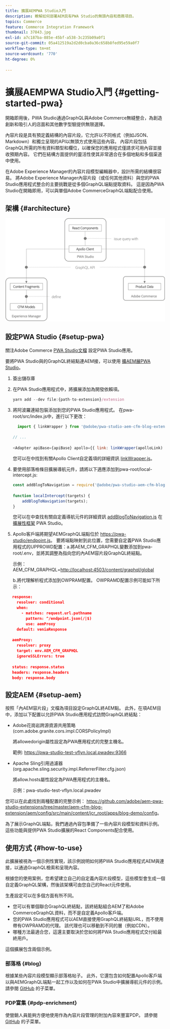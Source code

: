 ```yaml
---
title: 擴展AEMPWA Studio入門
description: 瞭解如何部署AEM具有PWA Studio的無頭內容和商務項目。
topics: Commerce
feature: Commerce Integration Framework
thumbnail: 37843.jpg
exl-id: a7c187ba-885e-45bf-a538-3c235b09a0f1
source-git-commit: 05a412519a2d2d0cba0a36c658b8fed95e59a0f7
workflow-type: tm+mt
source-wordcount: '770'
ht-degree: 0%

---
```


# 擴展AEMPWA Studio入門 {#getting-started-pwa}

開箱即用後，PWA Studio通過GraphQL與Adobe Commerce無縫整合，為創造創新和吸引人的店面和其他數字型驗提供無限選擇。

內容片段是具有預定義結構的內容片段，它允許以不同格式（例如JSON、Markdown）和獨立呈現的API以無頭方式使用這些內容。 內容片段包括GraphQL所需的所有資料類型和欄位，以確保您的應用程式僅請求可用內容並接收預期內容。 它們在結構方面提供的靈活性使其非常適合在多個地點和多個渠道中使用。

在Adobe Experience Manager的內容片段模型編輯器中，設計所需的結構很容易。 將Adobe Experience Manager內容片段（或任何其他資料）與您的PWA Studio應用程式整合的主要挑戰是從多個GraphQL端點提取資料。 這是因為PWA Studio在開箱即用，可以與單個Adobe CommerceGraphQL端點配合使用。

## 架構 {#architecture}

![PWA無頭架構](/help/commerce-cloud/assets/PWA-Studio_Architecture.png)

## 設定PWA Studio {#setup-pwa}

關注Adobe Commerce [PWA Studio文檔](https://developer.adobe.com/commerce/pwa-studio/tutorials/) 設定PWA Studio應用。

要將PWA Studio與的GraphQL終結點連AEM接，可以使用 [擴AEM展PWA Studio](https://github.com/adobe/aem-pwa-studio-extensions)。

1. 簽出儲存庫

1. 在PWA Studio應用程式中，將擴展添加為開發依賴項。

   ```javascript
   yarn add --dev file:{path-to-extension}/extension
   ```

1. 將阿波羅連結包裝添加到您的PWA Studio應用程式。 在pwa-root/src/index.js中，進行以下更改：

   ```javascript
     import { linkWrapper } from '@adobe/pwa-studio-aem-cfm-blog-extension';
   
   // ...
   
   <Adapter apiBase={apiBase} apollo={{ link: linkWrapper(apolloLink) }} store={store}>
   ```

   您可以在中找到有關Apollo Client自定義項的詳細資訊 [linkWrapper.js](https://github.com/adobe/aem-pwa-studio-extensions/blob/master/aem-cfm-blog-extension/extension/src/linkWrapper.js)。

1. 要使用部落格條目擴展導航元件，請將以下適應添加到pwa-root/local-intercept.js:

   ```javascript
   const addBlogToNavigation = require('@adobe/pwa-studio-aem-cfm-blog-extension/src/addBlogToNavigation');
   
   function localIntercept(targets) {
       addBlogToNavigation(targets);
   }    
   ```

   您可以在中查找有關自定義導航元件的詳細資訊 [addBlogToNavigation.js](https://github.com/adobe/aem-pwa-studio-extensions/blob/master/aem-cfm-blog-extension/extension/src/addBlogToNavigation.js) 在 [擴展性框架](https://developer.adobe.com/commerce/pwa-studio/guides/general-concepts/extensibility/) PWA Studio。

1. Apollo客戶端將期望AEMGraphQL端點位於 <https://pwa-studio/endpoint.js>。 要將端點映射到此位置，您需要自定義PWA Studio應用程式的UPPROWD配置：a.將AEM_CFM_GRAPHQL變數添加到pwa-root/.env，並將其調整為指向您的內AEM容片段GraphQL終結點。

   示例：AEM_CFM_GRAPHQL=<http://localhost:4503/content/graphql/global>

   b.將代理解析程式添加到OWPRAM配置。 OWPRAMD配置示例可能如下所示：

```json
   response:
     resolver: conditional
     when:
       - matches: request.url.pathname
         pattern: ^/endpoint.json(/|$)
         use: aemProxy
     default: veniaResponse

   aemProxy:
     resolver: proxy
     target: env.AEM_CFM_GRAPHQL
     ignoreSSLErrors: true

   status: response.status
   headers: response.headers
   body: response.body
```

## 設定AEM {#setup-aem}

按照「內AEM容片段」文檔為項目設定GraphQL終AEM點。 此外，在項AEM目中，添加以下配置以允許PWA Studio應用程式訪問GraphQL終結點：

* Adobe花崗岩跨源資源共用策略(com.adobe.granite.cors.impl.CORSPolicyImpl)

   將allowedorigin屬性設定為PWA應用程式的完整主機名。

   範例:  <https://pwa-studio-test-vflyn.local.pwadev:9366>

* Apache Sling引用過濾器(org.apache.sling.security.impl.ReferrerFilter.cfg.json)

   將allow.hosts屬性設定為PWA應用程式的主機名。

   示例：pwa-studio-test-vflyn.local.pwadev

您可以在此處找到兩種配置的完整示例： <https://github.com/adobe/aem-pwa-studio-extensions/tree/master/aem-cfm-blog-extension/aem/config/src/main/content/jcr_root/apps/blog-demo/config>。

為了展示GraphQL端點，我們通過內容包準備了一些內容片段模型和資料示例。 這些功能與提供PWA Studio擴展的React Components配合使用。

## 使用方式 {#how-to-use}

此擴展被視為一個示例性實現，該示例說明如何將PWA Studio應用程式AEM與連接，以通過GraphQL檢索和呈現內容。

根據您的使用案例，您希望建立自己的自定義內容片段模型，這些模型會生成一個自定義GraphQL架構，然後該架構可由您自己的React元件使用。

生產設定可以在多個方面有所不同。

* 您可以有單個聯合GraphQL終結點，該終結點組合AEM了和Adobe CommerceGraphQL資料，而不是自定義Apollo客戶端。
* 您的PWA Studio應用程式可以AEM直接使用GraphQL終結點URL，而不使用帶有OWPRAMD的代理。 該代理也可以移動到不同的層（例如CDN）。
* 哪種方法最適合您，這還主要取決於您如何將PWA Studio應用程式交付給最終用戶。

這個擴展包含兩個示例。

### 部落格 {#blog}

根據某些內容片段模型顯示部落格帖子。 此外，它還包含如何配置Apollo客戶端以與AEMGraphQL端點一起工作以及如何在PWA Studio中擴展導航元件的示例。 請參閱 [GitHub](https://github.com/adobe/aem-pwa-studio-extensions/tree/master/aem-cfm-blog-extension) 的子菜單。

### PDP富集 {#pdp-enrichment}

使營銷人員能夠方便地使用作為內容片段管理的附加內容來豐富PDP。  請參閱 [GitHub](https://github.com/adobe/aem-pwa-studio-extensions/tree/master/aem-cif-product-page-extension) 的子菜單。
